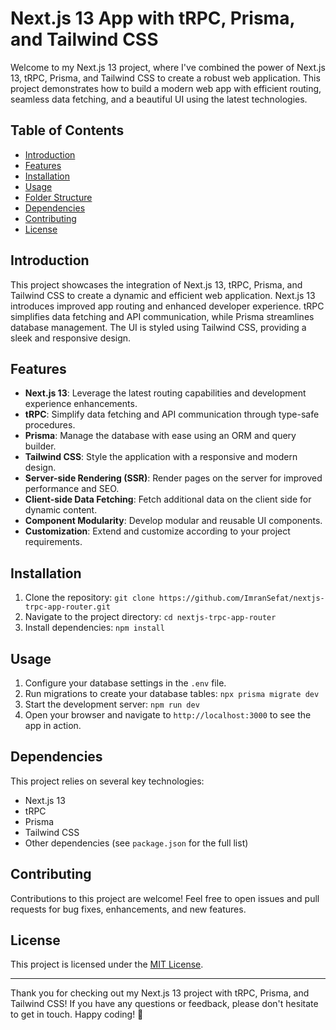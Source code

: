 # Next.js 13 App with tRPC, Prisma, and Tailwind CSS

Welcome to my Next.js 13 project, where I've combined the power of Next.js 13, tRPC, Prisma, and Tailwind CSS to create a robust web application. This project demonstrates how to build a modern web app with efficient routing, seamless data fetching, and a beautiful UI using the latest technologies.

## Table of Contents

- [Introduction](#introduction)
- [Features](#features)
- [Installation](#installation)
- [Usage](#usage)
- [Folder Structure](#folder-structure)
- [Dependencies](#dependencies)
- [Contributing](#contributing)
- [License](#license)

## Introduction

This project showcases the integration of Next.js 13, tRPC, Prisma, and Tailwind CSS to create a dynamic and efficient web application. Next.js 13 introduces improved app routing and enhanced developer experience. tRPC simplifies data fetching and API communication, while Prisma streamlines database management. The UI is styled using Tailwind CSS, providing a sleek and responsive design.

## Features

- **Next.js 13**: Leverage the latest routing capabilities and development experience enhancements.
- **tRPC**: Simplify data fetching and API communication through type-safe procedures.
- **Prisma**: Manage the database with ease using an ORM and query builder.
- **Tailwind CSS**: Style the application with a responsive and modern design.
- **Server-side Rendering (SSR)**: Render pages on the server for improved performance and SEO.
- **Client-side Data Fetching**: Fetch additional data on the client side for dynamic content.
- **Component Modularity**: Develop modular and reusable UI components.
- **Customization**: Extend and customize according to your project requirements.

## Installation

1. Clone the repository: `git clone https://github.com/ImranSefat/nextjs-trpc-app-router.git`
2. Navigate to the project directory: `cd nextjs-trpc-app-router`
3. Install dependencies: `npm install`

## Usage

1. Configure your database settings in the `.env` file.
2. Run migrations to create your database tables: `npx prisma migrate dev`
3. Start the development server: `npm run dev`
4. Open your browser and navigate to `http://localhost:3000` to see the app in action.


## Dependencies

This project relies on several key technologies:

- Next.js 13
- tRPC
- Prisma
- Tailwind CSS
- Other dependencies (see `package.json` for the full list)

## Contributing

Contributions to this project are welcome! Feel free to open issues and pull requests for bug fixes, enhancements, and new features.

## License

This project is licensed under the [MIT License](LICENSE).

---

Thank you for checking out my Next.js 13 project with tRPC, Prisma, and Tailwind CSS! If you have any questions or feedback, please don't hesitate to get in touch. Happy coding! 🚀
